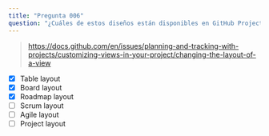 ```yaml
---
title: "Pregunta 006"
question: "¿Cuáles de estos diseños están disponibles en GitHub Projects? (Elige tres)."
---
```



> https://docs.github.com/en/issues/planning-and-tracking-with-projects/customizing-views-in-your-project/changing-the-layout-of-a-view
- [x] Table layout  
- [x] Board layout  
- [x] Roadmap layout  
- [ ] Scrum layout  
- [ ] Agile layout  
- [ ] Project layout  
